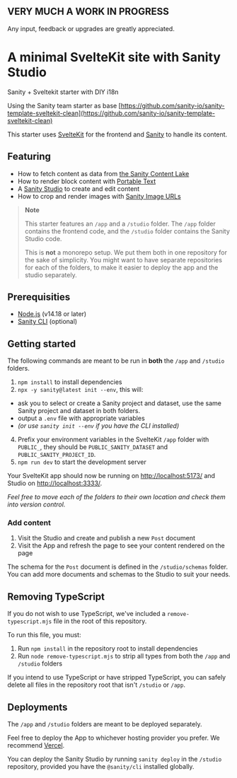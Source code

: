 ## VERY MUCH A WORK IN PROGRESS
Any input, feedback or upgrades are greatly appreciated.

# A minimal SvelteKit site with Sanity Studio

Sanity + Sveltekit starter with DIY i18n

Using the Sanity team starter as base [https://github.com/sanity-io/sanity-template-sveltekit-clean](https://github.com/sanity-io/sanity-template-sveltekit-clean)

This starter uses [SvelteKit](https://kit.svelte.dev/) for the frontend and [Sanity](https://sanity.io/) to handle its content.



## Featuring

- How to fetch content as data from [the Sanity Content Lake](https://www.sanity.io/docs/datastore)
- How to render block content with [Portable Text](https://www.sanity.io/docs/presenting-block-text)
- A [Sanity Studio](https://www.sanity.io/docs/sanity-studio) to create and edit content
- How to crop and render images with [Sanity Image URLs](https://www.sanity.io/docs/image-url)

> **Note**
>
> This starter features an `/app` and a `/studio` folder. The `/app` folder contains the frontend code, and the `/studio` folder contains the Sanity Studio code.
>
> This is **not** a monorepo setup. We put them both in one repository for the sake of simplicity. You might want to have separate repositories for each of the folders, to make it easier to deploy the app and the studio separately.

## Prerequisities

- [Node.js](https://nodejs.org/en/) (v14.18 or later)
- [Sanity CLI](https://www.sanity.io/docs/getting-started-with-sanity-cli) (optional)

## Getting started

The following commands are meant to be run in **both** the `/app` and `/studio` folders.

1. `npm install` to install dependencies
2. `npx -y sanity@latest init --env`, this will:

- ask you to select or create a Sanity project and dataset, use the same Sanity project and dataset in both folders.
- output a `.env` file with appropriate variables
- _(or use `sanity init --env` if you have the CLI installed)_

4. Prefix your environment variables in the SvelteKit `/app` folder with `PUBLIC_`, they should be `PUBLIC_SANITY_DATASET` and `PUBLIC_SANITY_PROJECT_ID`.
3. `npm run dev` to start the development server

Your SvelteKit app should now be running on [http://localhost:5173/](http://localhost:5173/) and Studio on [http://localhost:3333/](http://localhost:3333/).

_Feel free to move each of the folders to their own location and check them into version control._

### Add content

1. Visit the Studio and create and publish a new `Post` document
2. Visit the App and refresh the page to see your content rendered on the page

The schema for the `Post` document is defined in the `/studio/schemas` folder. You can add more documents and schemas to the Studio to suit your needs.

## Removing TypeScript

If you do not wish to use TypeScript, we've included a `remove-typescript.mjs` file in the root of this repository.

To run this file, you must:

1. Run `npm install` in the repository root to install dependencies
2. Run `node remove-typescript.mjs` to strip all types from both the `/app` and `/studio` folders

If you intend to use TypeScript or have stripped TypeScript, you can safely delete all files in the repository root that isn't `/studio` or `/app`.

## Deployments

The `/app` and `/studio` folders are meant to be deployed separately.

Feel free to deploy the App to whichever hosting provider you prefer. We recommend [Vercel](https://vercel.com/).

You can deploy the Sanity Studio by running `sanity deploy` in the `/studio` repository, provided you have the `@sanity/cli` installed globally.
